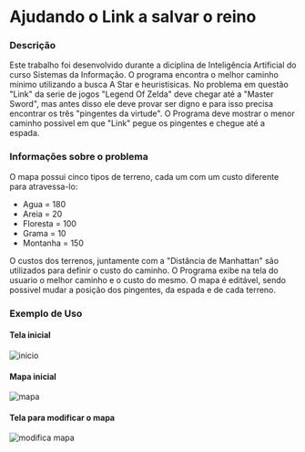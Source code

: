 # Ajudando o Link a salvar o reino
### Descrição
Este trabalho foi desenvolvido durante a diciplina de Inteligência Artificial do curso Sistemas da Informação. O programa encontra o melhor caminho mínimo utilizando a busca A Star e heuristisicas. No problema em questão "Link" da serie de jogos "Legend Of Zelda" deve chegar até a "Master Sword", mas antes disso ele deve provar ser digno e para isso precisa encontrar os três "pingentes da virtude". O Programa deve mostrar o menor caminho possivel em que "Link" pegue os pingentes e chegue até a espada.

### Informações sobre o problema
O mapa possui cinco tipos de terreno, cada um com um custo diferente para atravessa-lo:
- Agua = 180
- Areia = 20
- Floresta = 100
- Grama = 10
- Montanha = 150

O custos dos terrenos, juntamente com a "Distância de Manhattan" são utilizados para definir o custo do caminho. O Programa exibe na tela do usuario o melhor caminho e o custo do mesmo. O mapa é editável, sendo possivel mudar a posição dos pingentes, da espada e de cada terreno. 
### Exemplo de Uso

#### Tela inicial

![inicio](https://github.com/GuilhermePatricio/Menor-caminho/blob/main/inicio.png)

#### Mapa inicial

![mapa](https://github.com/GuilhermePatricio/Menor-caminho/blob/main/mapa.png)

#### Tela para modificar o mapa

![modifica mapa](https://github.com/GuilhermePatricio/Menor-caminho/blob/main/modifica_terreno.png)
